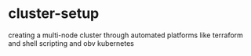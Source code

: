 # cluster-setup
creating a multi-node cluster through automated platforms like terraform and shell scripting and obv kubernetes
